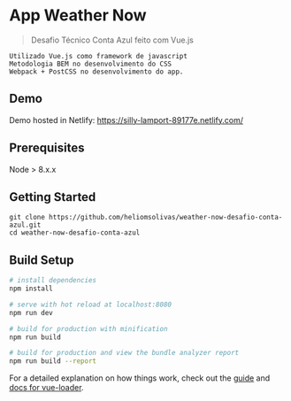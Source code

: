 # App Weather Now

> Desafio Técnico Conta Azul feito com Vue.js
    
    Utilizado Vue.js como framework de javascript
    Metodologia BEM no desenvolvimento do CSS
    Webpack + PostCSS no desenvolvimento do app.
    
## Demo
Demo hosted in Netlify: https://silly-lamport-89177e.netlify.com/

## Prerequisites

Node > 8.x.x

## Getting Started
```
git clone https://github.com/heliomsolivas/weather-now-desafio-conta-azul.git
cd weather-now-desafio-conta-azul
```

## Build Setup

``` bash
# install dependencies
npm install

# serve with hot reload at localhost:8080
npm run dev

# build for production with minification
npm run build

# build for production and view the bundle analyzer report
npm run build --report
```

For a detailed explanation on how things work, check out the [guide](http://vuejs-templates.github.io/webpack/) and [docs for vue-loader](http://vuejs.github.io/vue-loader).
